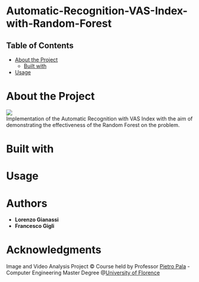 # Automatic-Recognition-VAS-Index-with-Random-Forest
## Table of Contents  
- [About the Project](#1)  
  - [Built with](#2)
- [Usage](#3)

# About the Project <a name="1"/>
![](images/kmeans.png) <br/>
Implementation of the Automatic Recognition with VAS Index with the aim of demonstrating the effectiveness of the Random Forest on the problem.

# Built with <a name="2"/>

# Usage <a name="3"/>


# Authors
- **Lorenzo Gianassi**
- **Francesco Gigli**
# Acknowledgments
Image and Video Analysis Project © Course held by Professor [Pietro Pala](https://www.unifi.it/p-doc2-2012-200006-P-3f2a3d30372e2a.html) - Computer Engineering Master Degree @[University of Florence](https://www.unifi.it/changelang-eng.html)
